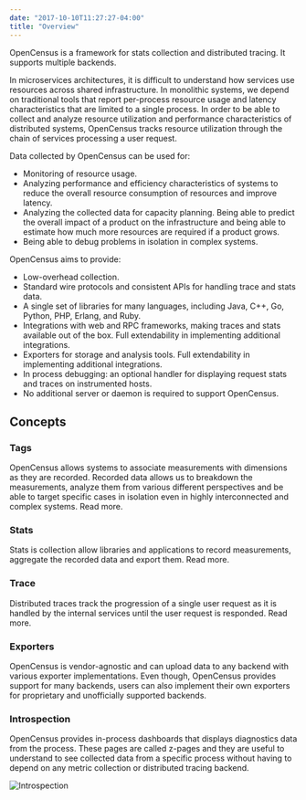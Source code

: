 ```yaml
---
date: "2017-10-10T11:27:27-04:00"
title: "Overview"
---
```


OpenCensus is a framework for stats collection and distributed tracing. It supports multiple backends.

In microservices architectures, it is difficult to understand how services use resources across shared infrastructure. In monolithic systems, we depend on traditional tools that report per-process resource usage and latency characteristics that are limited to a single process. In order to be able to collect and analyze resource utilization and performance characteristics of distributed systems, OpenCensus tracks resource utilization through the chain of services processing a user request.


Data collected by OpenCensus can be used for:

* Monitoring of resource usage.
* Analyzing performance and efficiency characteristics of systems to
  reduce the overall resource consumption of resources and improve latency.
* Analyzing the collected data for capacity planning. Being able to predict
  the overall impact of a product on the infrastructure and being able to
  estimate how much more resources are required if a product grows.
* Being able to debug problems in isolation in complex systems.

OpenCensus aims to provide:

* Low-overhead collection.
* Standard wire protocols and consistent APIs for handling trace and stats data.
* A single set of libraries for many languages, including Java, C++, Go, Python, PHP, Erlang, and Ruby.
* Integrations with web and RPC frameworks, making traces and stats available out of the box. Full extendability in implementing additional integrations.
* Exporters for storage and analysis tools. Full extendability in implementing additional integrations.
* In process debugging: an optional handler for displaying request stats and traces on instrumented hosts.
* No additional server or daemon is required to support OpenCensus.

## Concepts

### Tags

OpenCensus allows systems to associate measurements with dimensions as they are recorded. Recorded data allows us to breakdown the measurements, analyze them from various different perspectives and be able to target specific cases in isolation even in highly interconnected and complex systems. Read more.

### Stats

Stats is collection allow libraries and applications to record measurements,
aggregate the recorded data and export them. Read more.

### Trace

Distributed traces track the progression of a single user request as it is handled by the internal services until the user request is responded.
Read more.

### Exporters

OpenCensus is vendor-agnostic and can upload data to any backend with various exporter implementations. Even though, OpenCensus provides support for many backends, users can also implement their own exporters for proprietary and unofficially supported backends.

### Introspection

OpenCensus provides in-process dashboards that displays diagnostics data from the process. These pages are called z-pages and they are useful to understand to see collected data from a specific process without having to depend on any metric collection or distributed tracing backend.

![Introspection](/img/traceZ.png)